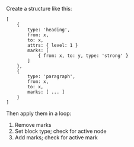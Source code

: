 Create a structure like this:

```
[
    {
        type: 'heading',
        from: x,
        to: x,
        attrs: { level: 1 }
        marks: [
            { from: x, to: y, type: 'strong' }
        ]
    },
    {
        type: 'paragraph',
        from: x,
        to: x,
        marks: [ ... ]
    }
]
```

Then apply them in a loop:

1. Remove marks
2. Set block type; check for active node
4. Add marks; check for active mark

